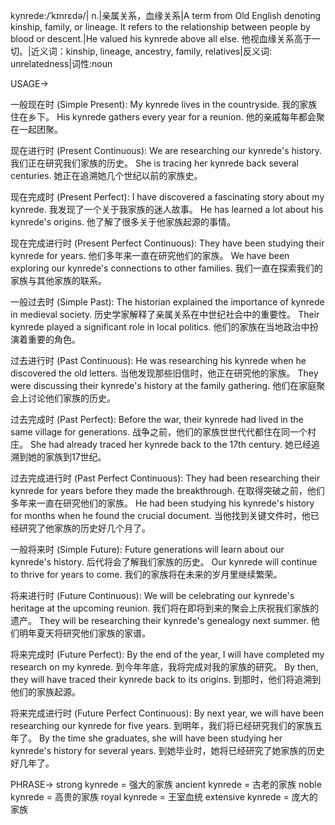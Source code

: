 kynrede:/ˈkɪnrɛdə/| n.|亲属关系，血缘关系|A term from Old English denoting kinship, family, or lineage.  It refers to the relationship between people by blood or descent.|He valued his kynrede above all else. 他视血缘关系高于一切。|近义词：kinship, lineage, ancestry, family, relatives|反义词: unrelatedness|词性:noun

USAGE->

一般现在时 (Simple Present):
My kynrede lives in the countryside. 我的家族住在乡下。
His kynrede gathers every year for a reunion. 他的亲戚每年都会聚在一起团聚。


现在进行时 (Present Continuous):
We are researching our kynrede's history. 我们正在研究我们家族的历史。
She is tracing her kynrede back several centuries.  她正在追溯她几个世纪以前的家族史。


现在完成时 (Present Perfect):
I have discovered a fascinating story about my kynrede. 我发现了一个关于我家族的迷人故事。
He has learned a lot about his kynrede's origins. 他了解了很多关于他家族起源的事情。


现在完成进行时 (Present Perfect Continuous):
They have been studying their kynrede for years. 他们多年来一直在研究他们的家族。
We have been exploring our kynrede's connections to other families. 我们一直在探索我们的家族与其他家族的联系。


一般过去时 (Simple Past):
The historian explained the importance of kynrede in medieval society. 历史学家解释了亲属关系在中世纪社会中的重要性。
Their kynrede played a significant role in local politics. 他们的家族在当地政治中扮演着重要的角色。


过去进行时 (Past Continuous):
He was researching his kynrede when he discovered the old letters. 当他发现那些旧信时，他正在研究他的家族。
They were discussing their kynrede's history at the family gathering. 他们在家庭聚会上讨论他们家族的历史。


过去完成时 (Past Perfect):
Before the war, their kynrede had lived in the same village for generations. 战争之前，他们的家族世世代代都住在同一个村庄。
She had already traced her kynrede back to the 17th century. 她已经追溯到她的家族到17世纪。


过去完成进行时 (Past Perfect Continuous):
They had been researching their kynrede for years before they made the breakthrough. 在取得突破之前，他们多年来一直在研究他们的家族。
He had been studying his kynrede's history for months when he found the crucial document. 当他找到关键文件时，他已经研究了他家族的历史好几个月了。


一般将来时 (Simple Future):
Future generations will learn about our kynrede's history. 后代将会了解我们家族的历史。
Our kynrede will continue to thrive for years to come. 我们的家族将在未来的岁月里继续繁荣。


将来进行时 (Future Continuous):
We will be celebrating our kynrede's heritage at the upcoming reunion. 我们将在即将到来的聚会上庆祝我们家族的遗产。
They will be researching their kynrede's genealogy next summer. 他们明年夏天将研究他们家族的家谱。


将来完成时 (Future Perfect):
By the end of the year, I will have completed my research on my kynrede. 到今年年底，我将完成对我的家族的研究。
By then, they will have traced their kynrede back to its origins. 到那时，他们将追溯到他们的家族起源。


将来完成进行时 (Future Perfect Continuous):
By next year, we will have been researching our kynrede for five years. 到明年，我们将已经研究我们的家族五年了。
By the time she graduates, she will have been studying her kynrede's history for several years. 到她毕业时，她将已经研究了她家族的历史好几年了。


PHRASE->
strong kynrede = 强大的家族
ancient kynrede = 古老的家族
noble kynrede = 高贵的家族
royal kynrede = 王室血统
extensive kynrede =  庞大的家族
